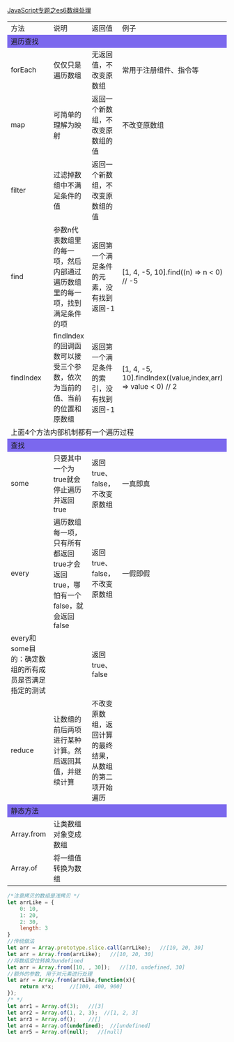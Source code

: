[JavaScript专题之es6数组处理](#top)

<table>
   <tr>
      <td>方法</td>
      <td>说明</td>
      <td>返回值</td>
      <td>例子</td>
   </tr>
   <tr>
      <td colspan="4" bgcolor=#7B68EE>遍历查找</td>
   </tr>
   <tr>
      <td>forEach</td>
      <td>仅仅只是遍历数组</td>
      <td>无返回值，不改变原数组</td>
      <td>常用于注册组件、指令等</td>
   </tr>
   <tr>
      <td>map</td>
      <td>可简单的理解为映射</td>
      <td>返回一个新数组，不改变原数组的值</td>
      <td>不改变原数组</td>
   </tr>
   <tr>
      <td>filter</td>
      <td>过滤掉数组中不满足条件的值</td>
      <td>返回一个新数组，不改变原数组的值</td>
      <td></td>
   </tr>
   <tr>
      <td>find</td>
      <td>参数n代表数组里的每一项，然后内部通过遍历数组里的每一项，找到满足条件的项</td>
      <td>返回第一个满足条件的元素，没有找到返回-1</td>
      <td>[1, 4, -5, 10].find((n) => n < 0) // -5</td>
   </tr>
   <tr>
      <td>findIndex</td>
      <td>findIndex的回调函数可以接受三个参数，依次为当前的值、当前的位置和原数组</td>
      <td>返回第一个满足条件的索引，没有找到返回-1</td>
      <td>[1, 4, -5, 10].findIndex((value,index,arr) => value < 0) // 2</td>
   </tr>
   <tr>
      <td colspan="4">上面4个方法内部机制都有一个遍历过程</td>
   </tr>
   <tr>
      <td colspan="4" bgcolor=#7B68EE>查找</td>
   </tr>
   <tr>
      <td>some</td>
      <td>只要其中一个为true就会停止遍历并返回true</td>
      <td>返回true、false，不改变原数组</td>
      <td>一真即真</td>
   </tr>
   <tr>
      <td>every</td>
      <td>遍历数组每一项，只有所有都返回true才会返回true，哪怕有一个false，就会返回false</td>
      <td>返回true、false，不改变原数组</td>
      <td>一假即假</td>
   </tr>
   <tr>
      <td>every和some目的：确定数组的所有成员是否满足指定的测试</td>
      <td></td>
      <td>返回true、false</td>
      <td></td>
   </tr>
   <tr>
      <td>reduce</td>
      <td>让数组的前后两项进行某种计算。然后返回其值，并继续计算</td>
      <td>不改变原数组，返回计算的最终结果，从数组的第二项开始遍历</td>
      <td></td>
   </tr>
   <tr>
      <td colspan="4" bgcolor=#7B68EE>静态方法</td>
   </tr>
   <tr>
      <td>Array.from</td>
      <td>让类数组对象变成数组</td>
      <td></td>
      <td></td>
   </tr>
   <tr>
      <td>Array.of</td>
      <td>将一组值转换为数组</td>
      <td></td>
      <td></td>
   </tr>
</table>

```javascript
/*注意拷贝的数组是浅拷贝 */
let arrLike = {
    0: 10,
    1: 20,
    2: 30,
    length: 3
}
//传统做法
let arr = Array.prototype.slice.call(arrLike);   //[10, 20, 30]
let arr = Array.from(arrLike);   //[10, 20, 30]
//将数组空位转换为undefined
let arr = Array.from([10, , 30]);   //[10, undefined, 30]
//额外的参数, 用于对元素进行处理 
let arr = Array.from(arrLike,function(x){
    return x*x;     //[100, 400, 900]
});
/* */
let arr1 = Array.of(3);   //[3]
let arr2 = Array.of(1, 2, 3);  //[1, 2, 3]
let arr3 = Array.of();    //[]
let arr4 = Array.of(undefined);  //[undefined]
let arr5 = Array.of(null);   //[null]
```
